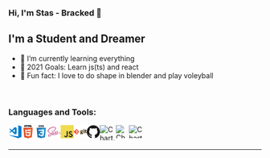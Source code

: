 ### Hi, I'm Stas -  Bracked 👋


## I'm a Student and Dreamer

- 📖 I’m currently learning everything
- 🏁 2021 Goals: Learn js(ts) and react
- 🏐 Fun fact: I love to do shape in blender and play voleyball


<br />

### Languages and Tools:

<img align="left" alt="Visual Studio Code" width="26px" src="https://raw.githubusercontent.com/github/explore/80688e429a7d4ef2fca1e82350fe8e3517d3494d/topics/visual-studio-code/visual-studio-code.png" />
<img align="left" alt="HTML5" width="26px" src="https://raw.githubusercontent.com/github/explore/80688e429a7d4ef2fca1e82350fe8e3517d3494d/topics/html/html.png" />
<img align="left" alt="CSS3" width="26px" src="https://raw.githubusercontent.com/github/explore/80688e429a7d4ef2fca1e82350fe8e3517d3494d/topics/css/css.png" />
<img align="left" alt="Sass" width="26px" src="https://raw.githubusercontent.com/github/explore/80688e429a7d4ef2fca1e82350fe8e3517d3494d/topics/sass/sass.png" />
<img align="left" alt="JavaScript" width="26px" src="https://raw.githubusercontent.com/github/explore/80688e429a7d4ef2fca1e82350fe8e3517d3494d/topics/javascript/javascript.png" />
<img align="left" alt="Git" width="26px" src="https://raw.githubusercontent.com/github/explore/80688e429a7d4ef2fca1e82350fe8e3517d3494d/topics/git/git.png" />
<img align="left" alt="GitHub" width="26px" src="https://raw.githubusercontent.com/github/explore/78df643247d429f6cc873026c0622819ad797942/topics/github/github.png" />
<img align="left" alt="Chart.js" width="32px" height="30" src="https://www.chartjs.org/img/chartjs-logo.svg" />
<img align="left" alt="Chart.js" width="26px" height="26" src="https://greensock.com/uploads/monthly_2020_03/tweenmax.png.cf27916e926fbb328ff214f66b4c8429.png" />
<img align="left" alt="Chart.js" width="28px" height="26" src="https://cdn.iconscout.com/icon/free/png-512/gulp-226000.png" />


<br />
<br />

---
